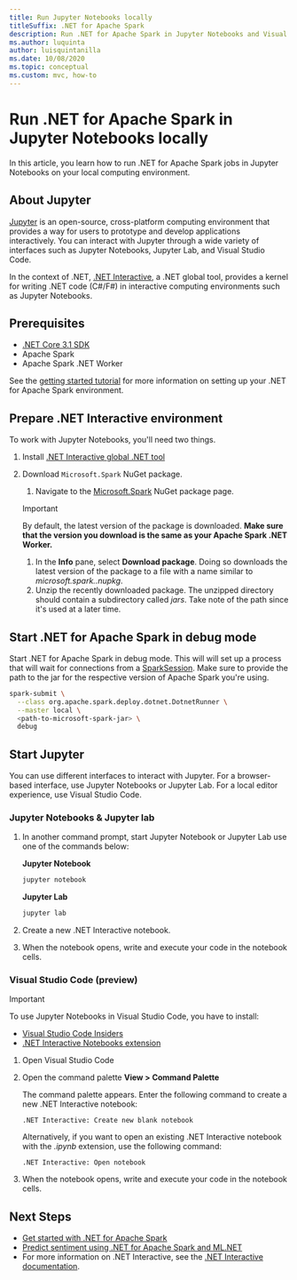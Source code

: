 ```yaml
---
title: Run Jupyter Notebooks locally
titleSuffix: .NET for Apache Spark
description: Run .NET for Apache Spark in Jupyter Notebooks and Visual Studio Code
ms.author: luquinta
author: luisquintanilla
ms.date: 10/08/2020
ms.topic: conceptual
ms.custom: mvc, how-to
---
```


# Run .NET for Apache Spark in Jupyter Notebooks locally

In this article, you learn how to run .NET for Apache Spark jobs in Jupyter Notebooks on your local computing environment.

## About Jupyter

[Jupyter](https://jupyter.org/) is an open-source, cross-platform computing environment that provides a way for users to prototype and develop applications interactively. You can interact with Jupyter through a wide variety of interfaces such as Jupyter Notebooks, Jupyter Lab, and Visual Studio Code.

In the context of .NET, [.NET Interactive](https://github.com/dotnet/interactive), a .NET global tool, provides a kernel for writing .NET code (C#/F#) in interactive computing environments such as Jupyter Notebooks.

## Prerequisites

- [.NET Core 3.1 SDK](https://docs.microsoft.com/dotnet/core/install/)
- Apache Spark
- Apache Spark .NET Worker

See the [getting started tutorial](../tutorials/get-started.md) for more information on setting up your .NET for Apache Spark environment.

## Prepare .NET Interactive environment

To work with Jupyter Notebooks, you'll need two things.

1. Install [.NET Interactive global .NET tool](https://github.com/dotnet/interactive/blob/main/docs/NotebooksLocalExperience.md)
1. Download `Microsoft.Spark` NuGet package.
    1. Navigate to the [Microsoft.Spark](https://www.nuget.org/packages/Microsoft.Spark/) NuGet package page.

    > [!IMPORTANT]
    > By default, the latest version of the package is downloaded. **Make sure that the version you download is the same as your Apache Spark .NET Worker.**

    1. In the **Info** pane, select **Download package**. Doing so downloads the latest version of the package to a file with a name similar to  *microsoft.spark.<PACKAGE-VERSION>.nupkg*.
    1. Unzip the recently downloaded package. The unzipped directory should contain a subdirectory called *jars*. Take note of the path since it's used at a later time.

## Start .NET for Apache Spark in debug mode

Start .NET for Apache Spark in debug mode. This will will set up a process that will wait for connections from a [SparkSession](xref:Microsoft.Spark.Sql.SparkSession). Make sure to provide the path to the jar for the respective version of Apache Spark you're using.

```bash
spark-submit \
  --class org.apache.spark.deploy.dotnet.DotnetRunner \
  --master local \
  <path-to-microsoft-spark-jar> \
  debug
```

## Start Jupyter

You can use different interfaces to interact with Jupyter. For a browser-based interface, use Jupyter Notebooks or Jupyter Lab. For a local editor experience, use Visual Studio Code.

### Jupyter Notebooks & Jupyter lab

1. In another command prompt, start Jupyter Notebook or Jupyter Lab use one of the commands below:

    **Jupyter Notebook**

    ```bash
    jupyter notebook
    ```

    **Jupyter Lab**

    ```bash
    jupyter lab
    ```

1. Create a new .NET Interactive notebook.
1. When the notebook opens, write and execute your code in the notebook cells.

### Visual Studio Code (preview)

> [!IMPORTANT]
> To use Jupyter Notebooks in Visual Studio Code, you have to install:
>    - [Visual Studio Code Insiders](https://code.visualstudio.com/insiders/) 
>    - [.NET Interactive Notebooks extension](https://marketplace.visualstudio.com/items?itemName=ms-dotnettools.dotnet-interactive-vscode)

1. Open Visual Studio Code
1. Open the command palette **View > Command Palette**

    The command palette appears. Enter the following command to create a new .NET Interactive notebook:

    ```text
    .NET Interactive: Create new blank notebook
    ```

    Alternatively, if you want to open an existing .NET Interactive notebook with the *.ipynb* extension, use the following command:

    ```text
    .NET Interactive: Open notebook
    ```

1. When the notebook opens, write and execute your code in the notebook cells.

## Next Steps

- [Get started with .NET for Apache Spark](../tutorials/get-started.md)
- [Predict sentiment using .NET for Apache Spark and ML.NET](../tutorials/ml-sentiment-analysis.md)
- For more information on .NET Interactive, see the [.NET Interactive documentation](https://github.com/dotnet/interactive/blob/main/docs/README.md).